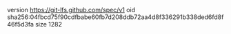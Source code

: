 version https://git-lfs.github.com/spec/v1
oid sha256:04fbcd75f90cdfbabe60fb7d208ddb72aa4d8f336291b338ded6fd8f46f5d3fa
size 1282
